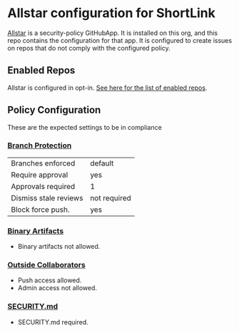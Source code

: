 # Allstar configuration for ShortLink

[Allstar](https://github.com/ossf/allstar) is a security-policy GitHubApp. It is
installed on this org, and this repo contains the configuration for that app. It
is configured to create issues on repos that do not comply with the configured
policy.

## Enabled Repos

Allstar is configured in opt-in. [See here for the list of enabled repos](allstar.yaml).


## Policy Configuration

These are the expected settings to be in compliance

### [Branch Protection](branch_protection.yaml)

|                       |                  |
| --------------------- | ---------------- |
| Branches enforced     | default          |
| Require approval      | yes              |
| Approvals required    | 1                |
| Dismiss stale reviews | not required     |
| Block force push.     | yes              |

### [Binary Artifacts](binary_artifacts.yaml)

- Binary artifacts not allowed.

### [Outside Collaborators](outside.yaml)

- Push access allowed.
- Admin access not allowed.

### [SECURITY.md](security.yaml)

- SECURITY.md required.
